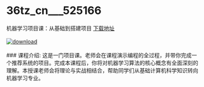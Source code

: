 # 36tz_cn___525166
机器学习项目课：从基础到搭建项目
[下载地址](http://www.36tz.cn/article/525166 "下载地址")
<br/></br>[![download](http://36tz.cn/muke_img/2019_06_1-30.png "下载地址")](http://www.36tz.cn/article/525166 "下载地址")
<br/></br>### 课程介绍:
这是一门项目课。老师会在课程演示编程的全过程，并带你完成一个推荐系统的项目。完成本课程后，你将对机器学习算法的核心概念有全面深刻的理解。本授课老师会将理论与实战相结合，帮助同学们从基础计算机科学知识转向机器学习专业。



